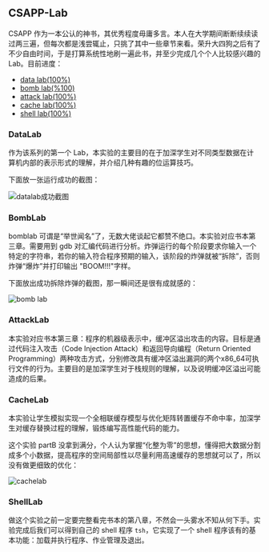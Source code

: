 ## CSAPP-Lab

CSAPP 作为一本公认的神书，其优秀程度毋庸多言。本人在大学期间断断续续读过两三遍，但每次都是浅尝辄止，只挑了其中一些章节来看。荣升大四狗之后有了不少自由时间，于是打算系统性地刷一遍此书，并至少完成几个个人比较感兴趣的 Lab。目前进度：

- [data lab(100%)](#DataLabb)
- [bomb lab(%100)](#BombLab)
- [attack lab(100%)](#AttackLa)
- [cache lab(100%)](#CacheLab)
- [shell lab(100%)](#ShellLab)

### DataLab

作为该系列的第一个 Lab，本实验的主要目的在于加深学生对不同类型数据在计算机内部的表示形式的理解，并介绍几种有趣的位运算技巧。

下面放一张运行成功的截图：

![datalab成功截图](https://i.loli.net/2021/01/23/8Rx2Um9iSztdyF3.png)

### BombLab

bomblab 可谓是“举世闻名”了，无数大佬谈起它都赞不绝口。本实验对应书本第三章。需要用到 gdb 对汇编代码进行分析。炸弹运行的每个阶段要求你输入一个特定的字符串，若你的输入符合程序预期的输入，该阶段的炸弹就被“拆除”，否则炸弹“爆炸”并打印输出 "BOOM!!!"字样。

下面放出成功拆除炸弹的截图，那一瞬间还是很有成就感的：

![bomb lab](https://i.loli.net/2021/01/26/xOFLfN7YQbwhE4p.png)

### AttackLab

本实验对应书本第三章：程序的机器级表示中，缓冲区溢出攻击的内容。目标是通过代码注入攻击（Code Injection Attack）和返回导向编程（Return Oriented Programming）两种攻击方式，分别修改具有缓冲区溢出漏洞的两个x86_64可执行文件的行为。主要目的是加深学生对于栈规则的理解，以及说明缓冲区溢出可能造成的后果。

### CacheLab

本实验让学生模拟实现一个全相联缓存模型与优化矩阵转置缓存不命中率，加深学生对缓存替换过程的理解，锻炼编写高性能代码的能力。 

这个实验 partB 没拿到满分，个人认为掌握“化整为零”的思想，懂得把大数据分割成多个小数据，提高程序的空间局部性以尽量利用高速缓存的思想就可以了，所以没有做更细致的优化：

![cachelab](https://i.loli.net/2021/02/06/nd5MINRpwUx4YoQ.png)

### ShellLab

做这个实验之前一定要完整看完书本的第八章，不然会一头雾水不知从何下手。实验完成后我们可以得到自己的 shell 程序 `tsh`，它实现了一个 shell 程序该有的基本功能：加载并执行程序、作业管理及退出。
